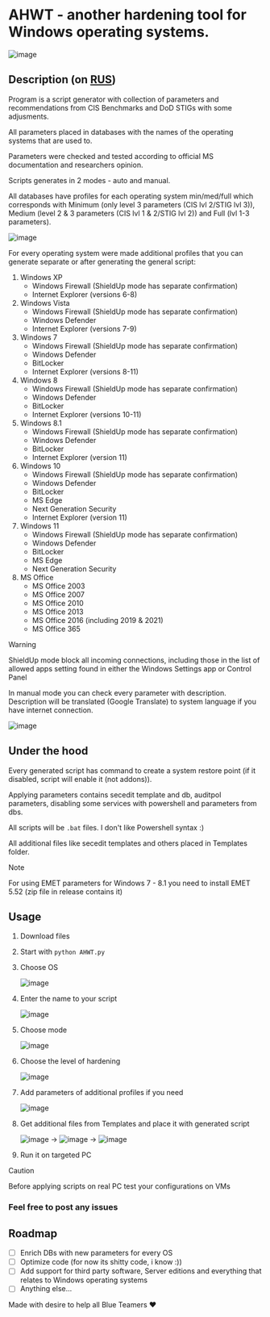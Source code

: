 # AHWT - another hardening tool for Windows operating systems.
![image](https://github.com/n0rthl1ght/ahwt/assets/92512883/3d16cc94-9951-403f-aef1-7b702d09aa85)

## Description (on [RUS](https://github.com/n0rthl1ght/ahwt/blob/main/README_RU.md))
Program is a script generator with collection of parameters and recommendations from CIS Benchmarks and DoD STIGs with some adjusments.

All parameters placed in databases with the names of the operating systems that are used to. 

Parameters were checked and tested according to official MS documentation and researchers opinion.

Scripts generates in 2 modes - auto and manual.

All databases have profiles for each operating system min/med/full which corresponds with Minimum (only level 3 parameters (CIS lvl 2/STIG lvl 3)), Medium (level 2 & 3 parameters (CIS lvl 1 & 2/STIG lvl 2)) and Full (lvl 1-3 parameters).

![image](https://github.com/n0rthl1ght/ahwt/assets/92512883/406eca52-b9d1-44e3-854b-f1e24e037ee6)

For every operating system were made additional profiles that you can generate separate or after generating the general script:
1. Windows XP
   - Windows Firewall (ShieldUp mode has separate confirmation)
   - Internet Explorer (versions 6-8)
2. Windows Vista
   - Windows Firewall (ShieldUp mode has separate confirmation)
   - Windows Defender
   - Internet Explorer (versions 7-9)
3. Windows 7
   - Windows Firewall (ShieldUp mode has separate confirmation)
   - Windows Defender
   - BitLocker
   - Internet Explorer (versions 8-11)
4. Windows 8
   - Windows Firewall (ShieldUp mode has separate confirmation)
   - Windows Defender
   - BitLocker
   - Internet Explorer (versions 10-11)
5. Windows 8.1
   - Windows Firewall (ShieldUp mode has separate confirmation)
   - Windows Defender
   - BitLocker
   - Internet Explorer (version 11)
6. Windows 10
   - Windows Firewall (ShieldUp mode has separate confirmation)
   - Windows Defender
   - BitLocker
   - MS Edge
   - Next Generation Security
   - Internet Explorer (version 11)
7. Windows 11
   - Windows Firewall (ShieldUp mode has separate confirmation)
   - Windows Defender
   - BitLocker
   - MS Edge
   - Next Generation Security
8. MS Office
   - MS Office 2003
   - MS Office 2007
   - MS Office 2010
   - MS Office 2013
   - MS Office 2016 (including 2019 & 2021)
   - MS Office 365

> [!WARNING]
> ShieldUp mode block all incoming connections, including those in the list of allowed apps setting found in either the Windows Settings app or Control Panel

In manual mode you can check every parameter with description. Description will be translated (Google Translate) to system language if you have internet connection.

![image](https://github.com/n0rthl1ght/ahwt/assets/92512883/f7be2112-60d7-44e7-b597-bb5cb690455e)

## Under the hood

Every generated script has command to create a system restore point (if it disabled, script will enable it (not addons)).

Applying parameters contains secedit template and db, auditpol parameters, disabling some services with powershell and parameters from dbs.

All scripts will be ```.bat``` files. I don't like Powershell syntax :)

All additional files like secedit templates and others placed in Templates folder.

> [!NOTE]
> For using EMET parameters for Windows 7 - 8.1 you need to install EMET 5.52 (zip file in release contains it)

## Usage

1. Download files
2. Start with ```python AHWT.py```
3. Choose OS
   
   ![image](https://github.com/n0rthl1ght/ahwt/assets/92512883/9944050a-6efb-4bb1-a845-eed1859c4604)

4. Enter the name to your script

   ![image](https://github.com/n0rthl1ght/ahwt/assets/92512883/6ef6f64f-d7ff-4c9c-a802-3e988e1ac7ec)

5. Choose mode
   
   ![image](https://github.com/n0rthl1ght/ahwt/assets/92512883/51373b37-c385-40e5-adea-a66be9443935)

6. Choose the level of hardening

   ![image](https://github.com/n0rthl1ght/ahwt/assets/92512883/cf7d3cea-a8e2-4c85-8962-d7ff3fc8209d)

7. Add parameters of additional profiles if you need

   ![image](https://github.com/n0rthl1ght/ahwt/assets/92512883/429dd5a9-2388-4d16-a4e6-fc35f71a50e6)

8. Get additional files from Templates and place it with generated script

    ![image](https://github.com/n0rthl1ght/ahwt/assets/92512883/531edd63-58b0-489f-9a87-12ed33c08e81) -> ![image](https://github.com/n0rthl1ght/ahwt/assets/92512883/3cbdaf57-74c3-4236-9abf-cb9feaf837f1) -> ![image](https://github.com/n0rthl1ght/ahwt/assets/92512883/b1c0e6dc-6942-4bc4-b779-1988c6824f16)

9. Run it on targeted PC

> [!CAUTION]
> Before applying scripts on real PC test your configurations on VMs

### Feel free to post any issues

## Roadmap
- [ ] Enrich DBs with new parameters for every OS
- [ ] Optimize code (for now its shitty code, i know :))
- [ ] Add support for third party software, Server editions and everything that relates to Windows operating systems
- [ ] Anything else...

Made with desire to help all Blue Teamers ❤️
